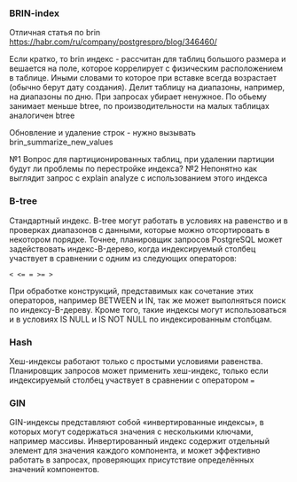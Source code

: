 ### BRIN-index

Отличная статья по brin https://habr.com/ru/company/postgrespro/blog/346460/ 

Если кратко, то brin индекс - рассчитан для таблиц большого размера и вешается на поле, которое коррелирует с физическим расположением в таблице. Иными словами то которое при вставке всегда возрастает
(обычно берут дату создания). Делит таблицу на диапазоны, например, на диапазоны по дню. При запросах убирает ненужное. По обьему занимает меньше btree, по производительности на малых таблицах аналогичен btree

Обновление и удаление строк - нужно вызывать brin_summarize_new_values

№1 Вопрос для партиционированных таблиц, при удалении партиции будут ли проблемы по перестройке индекса?
№2 Непонятно как выглядит запрос c explain analyze с использованием этого индекса


### B-tree

Стандартный индекс.
B-tree могут работать в условиях на равенство и в проверках диапазонов с данными, которые можно отсортировать в некотором порядке. Точнее, планировщик запросов PostgreSQL может задействовать индекс-B-дерево, когда индексируемый столбец участвует в сравнении с одним из следующих операторов:

```
< <= = >= >
```
При обработке конструкций, представимых как сочетание этих операторов, например BETWEEN и IN, так же может выполняться поиск по индексу-B-дереву. Кроме того, такие индексы могут использоваться и в условиях IS NULL и IS NOT NULL по индексированным столбцам.

### Hash

Хеш-индексы работают только с простыми условиями равенства. Планировщик запросов может применить хеш-индекс, только если индексируемый столбец участвует в сравнении с оператором `=`

### GIN
GIN-индексы представляют собой «инвертированные индексы», в которых могут содержаться значения с несколькими ключами, например массивы. Инвертированный индекс содержит отдельный элемент для значения каждого компонента, и может эффективно работать в запросах, проверяющих присутствие определённых значений компонентов.
